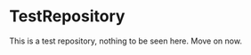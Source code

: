 TestRepository
==============

This is a test repository, nothing to be seen here. Move on now. 
 
 
 
 
 
